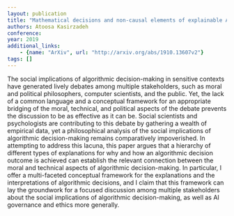 ```yaml
---
layout: publication
title: "Mathematical decisions and non-causal elements of explainable AI"
authors: Atoosa Kasirzadeh
conference: 
year: 2019
additional_links: 
    - {name: "ArXiv", url: "http://arxiv.org/abs/1910.13607v2"}
tags: []
---
```

The social implications of algorithmic decision-making in sensitive contexts
have generated lively debates among multiple stakeholders, such as moral and
political philosophers, computer scientists, and the public. Yet, the lack of a
common language and a conceptual framework for an appropriate bridging of the
moral, technical, and political aspects of the debate prevents the discussion
to be as effective as it can be. Social scientists and psychologists are
contributing to this debate by gathering a wealth of empirical data, yet a
philosophical analysis of the social implications of algorithmic
decision-making remains comparatively impoverished. In attempting to address
this lacuna, this paper argues that a hierarchy of different types of
explanations for why and how an algorithmic decision outcome is achieved can
establish the relevant connection between the moral and technical aspects of
algorithmic decision-making. In particular, I offer a multi-faceted conceptual
framework for the explanations and the interpretations of algorithmic
decisions, and I claim that this framework can lay the groundwork for a focused
discussion among multiple stakeholders about the social implications of
algorithmic decision-making, as well as AI governance and ethics more
generally.